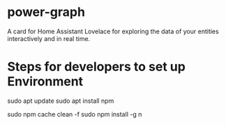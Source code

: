 # power-graph
A card for Home Assistant Lovelace for exploring the data of your entities interactively and in real time.

# Steps for developers to set up Environment

sudo apt update
sudo apt install npm

sudo npm cache clean -f
sudo npm install -g n